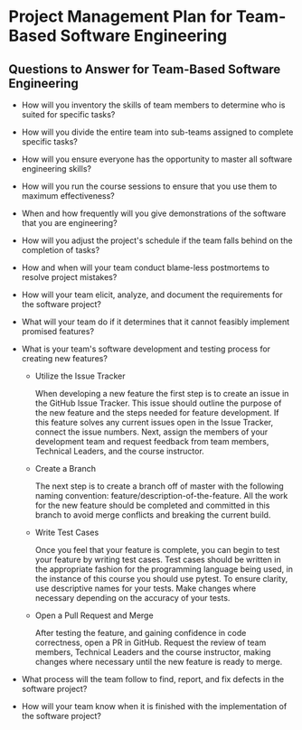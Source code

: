 # Project Management Plan for Team-Based Software Engineering

## Questions to Answer for Team-Based Software Engineering

- How will you inventory the skills of team members to determine who is
  suited for specific tasks?

- How will you divide the entire team into sub-teams assigned to complete
  specific tasks?

- How will you ensure everyone has the opportunity to master all software
  engineering skills?

- How will you run the course sessions to ensure that you use them
  to maximum effectiveness?

- When and how frequently will you give demonstrations of the software that
  you are engineering?

- How will you adjust the project's schedule if the team falls behind on the
  completion of tasks?

- How and when will your team conduct blame-less postmortems to resolve
  project mistakes?

- How will your team elicit, analyze, and document the requirements for the
  software project?

- What will your team do if it determines that it cannot feasibly implement
  promised features?

- What is your team's software development and testing process for creating
  new features?

  - Utilize the Issue Tracker

    When developing a new feature the first step is to create an issue in the
    GitHub Issue Tracker. This issue should outline the purpose of the new
    feature and the steps needed for feature development. If this feature solves
    any current issues open in the Issue Tracker, connect the issue numbers.
    Next, assign the members of your development team and request feedback
    from team members, Technical Leaders, and the course instructor.

  - Create a Branch

    The next step is to create a branch off of master with the following naming
    convention: feature/description-of-the-feature. All the work for the new
    feature should be completed and committed in this branch to avoid
    merge conflicts and breaking the current build.

  - Write Test Cases

    Once you feel that your feature is complete, you can begin to test your
    feature by writing test cases. Test cases should be written in the appropriate
    fashion for the programming language being used, in the instance of
    this course you should use pytest. To ensure clarity, use descriptive names
    for your tests. Make changes where necessary depending on the accuracy of
    your tests.

  - Open a Pull Request and Merge

    After testing the feature, and gaining confidence in code correctness,
    open a PR in GitHub. Request the review of team members, Technical Leaders
    and the course instructor, making changes where necessary until the new
    feature is ready to merge.

- What process will the team follow to find, report, and fix defects in the
  software project?

- How will your team know when it is finished with the implementation of the
  software project?
